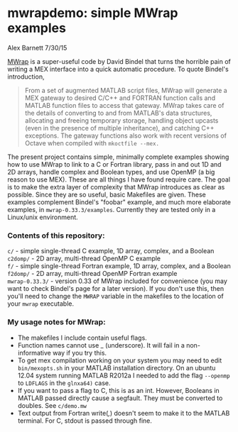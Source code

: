 # mwrapdemo: simple MWrap examples

  Alex Barnett 7/30/15

[MWrap](http://www.cs.cornell.edu/~bindel/sw/mwrap/) is a super-useful code by David Bindel that turns the horrible pain of writing a MEX interface into a quick automatic procedure. To quote Bindel's introduction,

>From a set of augmented MATLAB script files, MWrap will generate a MEX gateway to desired C/C\++ and FORTRAN function calls and MATLAB function files to access that gateway. MWrap takes care of the details of converting to and from MATLAB's data structures, allocating and freeing temporary storage, handling object upcasts (even in the presence of multiple inheritance), and catching C\++ exceptions. The gateway functions also work with recent versions of Octave when compiled with `mkoctfile --mex.`

The present project contains simple, minimally complete examples showing how to use MWrap to link to a C or Fortran library, pass in and out 1D and 2D arrays, handle complex and Boolean types, and use OpenMP (a big reason to use MEX). These are all things I have found require care. The goal is to make the extra layer of complexity that MWrap introduces as clear as possible. Since they are so useful, basic Makefiles are given. These examples complement Bindel's "foobar" example, and much more elaborate examples, in `mwrap-0.33.3/examples`. Currently they are tested only in a Linux/unix environment.

### Contents of this repository:

`c/` - simple single-thread C example, 1D array, complex, and a Boolean  
`c2domp/` - 2D array, multi-thread OpenMP C example  
`f/` - simple single-thread Fortran example, 1D array, complex, and a Boolean  
`f2domp/` - 2D array, multi-thread OpenMP Fortran example  
`mwrap-0.33.3/` - version 0.33 of MWrap included for convenience (you may want to check Bindel's page for a later version). If you don't use this, then you'll need to change the `MWRAP` variable in the makefiles to the location of your `mwrap` executable.  

### My usage notes for MWrap:

* The makefiles I include contain useful flags.
* Function names cannot use _ (underscore). It will fail in a non-informative way if you try this.
* To get mex compilation working on your system you may need to edit `bin/mexopts.sh` in your MATLAB installation directory. On an ubuntu 12.04 system running MATLAB R2012a I needed to add the flag `--openmp` to `LDFLAGS` in the `glnxa64)` case.
* If you want to pass a flag to C, this is as an int. However, Booleans in MATLAB passed directly cause a segfault. They must be converted to doubles. See `c/demo.mw`
* Text output from Fortran write(*,*) doesn't seem to make it to the MATLAB terminal. For C, stdout is passed through fine.


